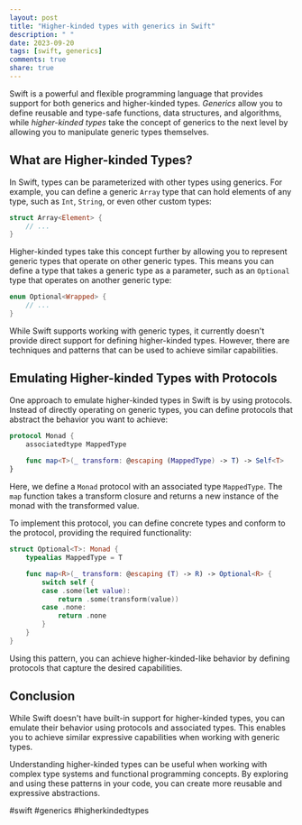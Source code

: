 ```yaml
---
layout: post
title: "Higher-kinded types with generics in Swift"
description: " "
date: 2023-09-20
tags: [swift, generics]
comments: true
share: true
---
```


Swift is a powerful and flexible programming language that provides support for both generics and higher-kinded types. *Generics* allow you to define reusable and type-safe functions, data structures, and algorithms, while *higher-kinded types* take the concept of generics to the next level by allowing you to manipulate generic types themselves.

## What are Higher-kinded Types?

In Swift, types can be parameterized with other types using generics. For example, you can define a generic `Array` type that can hold elements of any type, such as `Int`, `String`, or even other custom types:

```swift
struct Array<Element> {
    // ...
}
```

Higher-kinded types take this concept further by allowing you to represent generic types that operate on other generic types. This means you can define a type that takes a generic type as a parameter, such as an `Optional` type that operates on another generic type:

```swift
enum Optional<Wrapped> {
    // ...
}
```

While Swift supports working with generic types, it currently doesn't provide direct support for defining higher-kinded types. However, there are techniques and patterns that can be used to achieve similar capabilities.

## Emulating Higher-kinded Types with Protocols

One approach to emulate higher-kinded types in Swift is by using protocols. Instead of directly operating on generic types, you can define protocols that abstract the behavior you want to achieve:

```swift
protocol Monad {
    associatedtype MappedType
    
    func map<T>(_ transform: @escaping (MappedType) -> T) -> Self<T>
}
```

Here, we define a `Monad` protocol with an associated type `MappedType`. The `map` function takes a transform closure and returns a new instance of the monad with the transformed value.

To implement this protocol, you can define concrete types and conform to the protocol, providing the required functionality:

```swift
struct Optional<T>: Monad {
    typealias MappedType = T

    func map<R>(_ transform: @escaping (T) -> R) -> Optional<R> {
        switch self {
        case .some(let value):
            return .some(transform(value))
        case .none:
            return .none
        }
    }
}
```

Using this pattern, you can achieve higher-kinded-like behavior by defining protocols that capture the desired capabilities.

## Conclusion

While Swift doesn't have built-in support for higher-kinded types, you can emulate their behavior using protocols and associated types. This enables you to achieve similar expressive capabilities when working with generic types.

Understanding higher-kinded types can be useful when working with complex type systems and functional programming concepts. By exploring and using these patterns in your code, you can create more reusable and expressive abstractions.

#swift #generics #higherkindedtypes